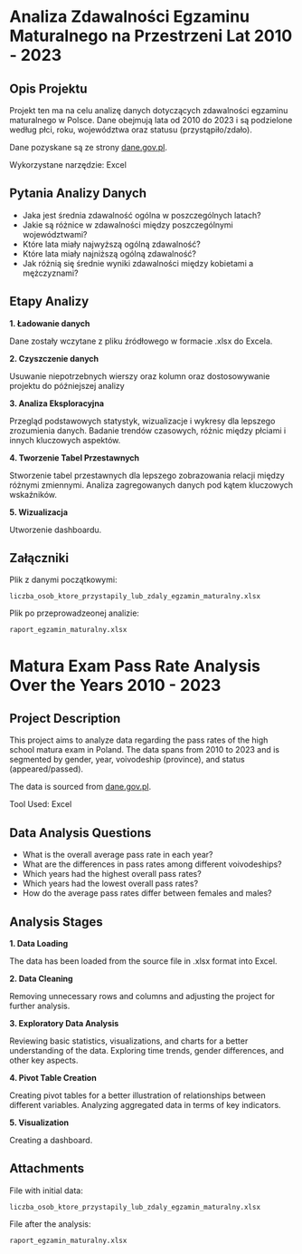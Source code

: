 # Analiza Zdawalności Egzaminu Maturalnego na Przestrzeni Lat 2010 - 2023

## Opis Projektu
Projekt ten ma na celu analizę danych dotyczących zdawalności egzaminu maturalnego w Polsce. Dane obejmują lata od 2010 do 2023 i są podzielone według płci, roku, województwa oraz statusu (przystąpiło/zdało).

Dane pozyskane są ze strony [dane.gov.pl](https://dane.gov.pl/pl/dataset/1946,liczba-osob-ktore-przystapilyzdaly-egzamin-matural/resource/53216/table). 

Wykorzystane narzędzie: Excel

## Pytania Analizy Danych
- Jaka jest średnia zdawalność ogólna w poszczególnych latach?
- Jakie są różnice w zdawalności między poszczególnymi województwami?
- Które lata miały najwyższą ogólną zdawalność?
- Które lata miały najniższą ogólną zdawalność?
- Jak różnią się średnie wyniki zdawalności między kobietami a mężczyznami?

## Etapy Analizy
**1. Ładowanie danych**

Dane zostały wczytane z pliku źródłowego w formacie .xlsx do Excela.

**2. Czyszczenie danych**

Usuwanie niepotrzebnych wierszy oraz kolumn oraz dostosowywanie projektu do późniejszej analizy

**3. Analiza Eksploracyjna**

Przegląd podstawowych statystyk, wizualizacje i wykresy dla lepszego zrozumienia danych.
Badanie trendów czasowych, różnic między płciami i innych kluczowych aspektów.

**4. Tworzenie Tabel Przestawnych**

Stworzenie tabel przestawnych dla lepszego zobrazowania relacji między różnymi zmiennymi.
Analiza zagregowanych danych pod kątem kluczowych wskaźników.

**5. Wizualizacja**

Utworzenie dashboardu.


## Załączniki
Plik z danymi początkowymi:
``` 
liczba_osob_ktore_przystapily_lub_zdaly_egzamin_maturalny.xlsx
```
Plik po przeprowadzeonej analizie:
```
raport_egzamin_maturalny.xlsx
``` 


# Matura Exam Pass Rate Analysis Over the Years 2010 - 2023

## Project Description
This project aims to analyze data regarding the pass rates of the high school matura exam in Poland. The data spans from 2010 to 2023 and is segmented by gender, year, voivodeship (province), and status (appeared/passed).

The data is sourced from [dane.gov.pl](https://dane.gov.pl/pl/dataset/1946,liczba-osob-ktore-przystapilyzdaly-egzamin-matural/resource/53216/table). 

Tool Used: Excel

## Data Analysis Questions
- What is the overall average pass rate in each year?
- What are the differences in pass rates among different voivodeships?
- Which years had the highest overall pass rates?
- Which years had the lowest overall pass rates?
- How do the average pass rates differ between females and males?

## Analysis Stages
**1. Data Loading**

The data has been loaded from the source file in .xlsx format into Excel.

**2. Data Cleaning**

Removing unnecessary rows and columns and adjusting the project for further analysis.

**3. Exploratory Data Analysis**

Reviewing basic statistics, visualizations, and charts for a better understanding of the data. Exploring time trends, gender differences, and other key aspects.

**4. Pivot Table Creation**

Creating pivot tables for a better illustration of relationships between different variables. Analyzing aggregated data in terms of key indicators.

**5. Visualization**

Creating a dashboard.


## Attachments
File with initial data:
``` 
liczba_osob_ktore_przystapily_lub_zdaly_egzamin_maturalny.xlsx
```
File after the analysis:
```
raport_egzamin_maturalny.xlsx
``` 
